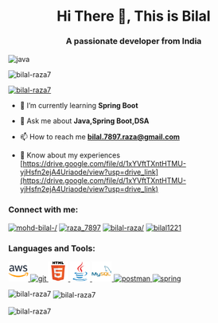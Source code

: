 <h1 align="center">Hi There 👋, This is Bilal</h1>
<h3 align="center">A passionate developer from India</h3>

<img align="center" src="https://developers.giphy.com/branch/master/static/api-512d36c09662682717108a38bbb5c57d.gif" alt="java" width="400" height="400"/> 
<p align="left"> <img src="[https://komarev.com/ghpvc/?username=bilal-raza7&label=Profile%20views&color=0e75b6&style=flat](https://www.google.com/url?sa=i&url=https%3A%2F%2Fdevelopers.giphy.com%2Fdocs%2Fapi%2F&psig=AOvVaw3pPUoyT1fQHxh2PFFpFH4R&ust=1703055570627000&source=images&cd=vfe&opi=89978449&ved=0CBEQjRxqFwoTCLCQ2MX2moMDFQAAAAAdAAAAABAD)" alt="bilal-raza7" /> </p>

<p align="left"> <a href="https://github.com/ryo-ma/github-profile-trophy"><img src="https://github-profile-trophy.vercel.app/?username=bilal-raza7" alt="bilal-raza7" /></a> </p>

- 🌱 I’m currently learning **Spring Boot**

- 💬 Ask me about **Java,Spring Boot,DSA**

- 📫 How to reach me **bilal.7897.raza@gmail.com**

- 📄 Know about my experiences [https://drive.google.com/file/d/1xYVftTXntHTMU-yjHsfn2ejA4Uriaode/view?usp=drive_link](https://drive.google.com/file/d/1xYVftTXntHTMU-yjHsfn2ejA4Uriaode/view?usp=drive_link)

<h3 align="left">Connect with me:</h3>
<p align="left">
<a href="https://linkedin.com/in/mohd-bilal-/" target="blank"><img align="center" src="https://raw.githubusercontent.com/rahuldkjain/github-profile-readme-generator/master/src/images/icons/Social/linked-in-alt.svg" alt="mohd-bilal-/" height="30" width="40" /></a>
<a href="https://www.hackerrank.com/raza_7897" target="blank"><img align="center" src="https://raw.githubusercontent.com/rahuldkjain/github-profile-readme-generator/master/src/images/icons/Social/hackerrank.svg" alt="raza_7897" height="30" width="40" /></a>
<a href="https://www.leetcode.com/bilal-raza/" target="blank"><img align="center" src="https://raw.githubusercontent.com/rahuldkjain/github-profile-readme-generator/master/src/images/icons/Social/leet-code.svg" alt="bilal-raza/" height="30" width="40" /></a>
<a href="https://auth.geeksforgeeks.org/user/bilal1221" target="blank"><img align="center" src="https://raw.githubusercontent.com/rahuldkjain/github-profile-readme-generator/master/src/images/icons/Social/geeks-for-geeks.svg" alt="bilal1221" height="30" width="40" /></a>
</p>

<h3 align="left">Languages and Tools:</h3>
<p align="left"> <a href="https://aws.amazon.com" target="_blank" rel="noreferrer"> <img src="https://raw.githubusercontent.com/devicons/devicon/master/icons/amazonwebservices/amazonwebservices-original-wordmark.svg" alt="aws" width="40" height="40"/> </a> <a href="https://git-scm.com/" target="_blank" rel="noreferrer"> <img src="https://www.vectorlogo.zone/logos/git-scm/git-scm-icon.svg" alt="git" width="40" height="40"/> </a> <a href="https://www.w3.org/html/" target="_blank" rel="noreferrer"> <img src="https://raw.githubusercontent.com/devicons/devicon/master/icons/html5/html5-original-wordmark.svg" alt="html5" width="40" height="40"/> </a> <a href="https://www.java.com" target="_blank" rel="noreferrer"> <img src="https://raw.githubusercontent.com/devicons/devicon/master/icons/java/java-original.svg" alt="java" width="40" height="40"/> </a> <a href="https://www.mysql.com/" target="_blank" rel="noreferrer"> <img src="https://raw.githubusercontent.com/devicons/devicon/master/icons/mysql/mysql-original-wordmark.svg" alt="mysql" width="40" height="40"/> </a> <a href="https://postman.com" target="_blank" rel="noreferrer"> <img src="https://www.vectorlogo.zone/logos/getpostman/getpostman-icon.svg" alt="postman" width="40" height="40"/> </a> <a href="https://spring.io/" target="_blank" rel="noreferrer"> <img src="https://www.vectorlogo.zone/logos/springio/springio-icon.svg" alt="spring" width="40" height="40"/> </a> </p>

<p><img align="left" src="https://github-readme-stats.vercel.app/api/top-langs?username=bilal-raza7&show_icons=true&locale=en&layout=compact" alt="bilal-raza7" /></p>

<p>&nbsp;<img align="center" src="https://github-readme-stats.vercel.app/api?username=bilal-raza7&show_icons=true&locale=en" alt="bilal-raza7" /></p>

<p><img align="center" src="https://github-readme-streak-stats.herokuapp.com/?user=bilal-raza7&" alt="bilal-raza7" /></p>

